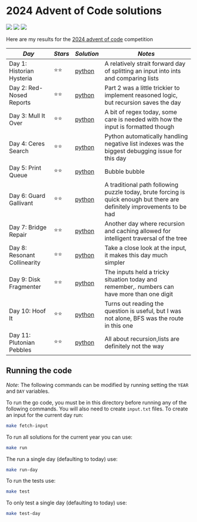 # 2024 Advent of Code solutions

![](https://img.shields.io/badge/tests%20passed%20🐍-20/20-success)
![](https://img.shields.io/badge/stars%20⭐-22-yellow)
![](https://img.shields.io/badge/days%20completed-11-red)

Here are my results for the [2024 advent of code](https://adventofcode.com/2024) competition

| _Day_                        | _Stars_ | _Solution_       | _Notes_                                                                                                                  |
| ---------------------------- | ------- | ---------------- | ------------------------------------------------------------------------------------------------------------------------ |
| Day 1: Historian Hysteria    | ⭐⭐    | [python](day01/) | A relatively strait forward day of splitting an input into ints and comparing lists                                      |
| Day 2: Red-Nosed Reports     | ⭐⭐    | [python](day02/) | Part 2 was a little trickier to implement reasoned logic, but recursion saves the day                                    |
| Day 3: Mull It Over          | ⭐⭐    | [python](day03/) | A bit of regex today, some care is needed with how the input is formatted though                                         |
| Day 4: Ceres Search          | ⭐⭐    | [python](day04/) | Python automatically handling negative list indexes was the biggest debugging issue for this day                         |
| Day 5: Print Queue           | ⭐⭐    | [python](day05/) | Bubble bubble                                                                                                            |
| Day 6: Guard Gallivant       | ⭐⭐    | [python](day06/) | A traditional path following puzzle today, brute forcing is quick enough but there are definitely improvements to be had |
| Day 7: Bridge Repair         | ⭐⭐    | [python](day07/) | Another day where recursion and caching allowed for intelligent traversal of the tree                                    |
| Day 8: Resonant Collinearity | ⭐⭐    | [python](day08/) | Take a close look at the input, it makes this day much simpler                                                           |
| Day 9: Disk Fragmenter       | ⭐⭐    | [python](day09/) | The inputs held a tricky situation today and remember,. numbers can have more than one digit                             |
| Day 10: Hoof It              | ⭐⭐    | [python](day10/) | Turns out reading the question is useful, but I was not alone, BFS was the route in this one                             |
| Day 11: Plutonian Pebbles    | ⭐⭐    | [python](day11/) | All about recursion,lists are definitely not the way                                                                     |

## Running the code

_Note_: The following commands can be modified by running setting the `YEAR` and `DAY` variables.

To run the go code, you must be in this directory before running any of the following commands. You will also need to create `input.txt` files. To create an input for the current day run:

```bash
make fetch-input
```

To run all solutions for the current year you can use:

```bash
make run
```

The run a single day (defaulting to today) use:

```bash
make run-day
```

To run the tests use:

```bash
make test
```

To only test a single day (defaulting to today) use:

```bash
make test-day
```
